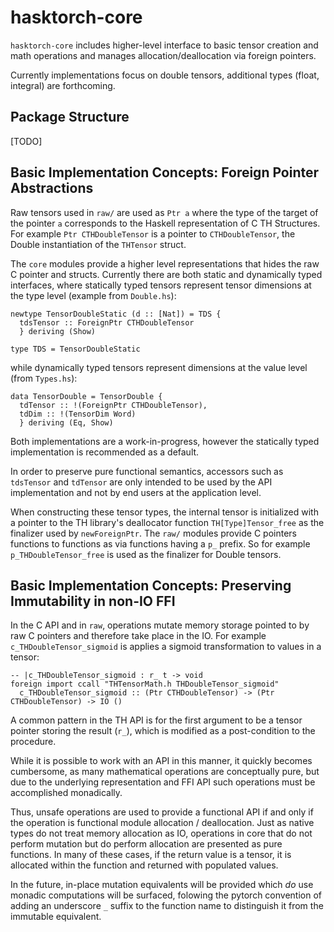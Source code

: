 # hasktorch-core

`hasktorch-core` includes higher-level interface to basic tensor creation and
math operations and manages allocation/deallocation via foreign pointers.

Currently implementations focus on double tensors, additional types (float,
integral) are forthcoming.

## Package Structure

[TODO]

## Basic Implementation Concepts: Foreign Pointer Abstractions

Raw tensors used in `raw/` are used as `Ptr a` where the type of the target of
the pointer `a` corresponds to the Haskell representation of C TH Structures.
For example `Ptr CTHDoubleTensor` is a pointer to `CTHDoubleTensor`, the Double
instantiation of the `THTensor` struct.

The `core` modules provide a higher level representations that hides the raw C
pointer and structs. Currently there are both static and dynamically typed
interfaces, where statically typed tensors represent tensor dimensions at the
type level (example from `Double.hs`):

```
newtype TensorDoubleStatic (d :: [Nat]) = TDS {
  tdsTensor :: ForeignPtr CTHDoubleTensor
  } deriving (Show)

type TDS = TensorDoubleStatic
```

while dynamically typed tensors represent dimensions at the value level (from
`Types.hs`):

```
data TensorDouble = TensorDouble {
  tdTensor :: !(ForeignPtr CTHDoubleTensor),
  tdDim :: !(TensorDim Word)
  } deriving (Eq, Show)
```

Both implementations are a work-in-progress, however the statically typed
implementation is recommended as a default.

In order to preserve pure functional semantics, accessors such as `tdsTensor`
and `tdTensor` are only intended to be used by the API implementation and not by
end users at the application level.

When constructing these tensor types, the internal tensor is initialized with a
pointer to the TH library's deallocator function `TH[Type]Tensor_free` as the
finalizer used by `newForeignPtr`. The `raw/` modules provide C pointers
functions to functions as via functions having a `p_` prefix. So for example
`p_THDoubleTensor_free` is used as the finalizer for Double tensors.

## Basic Implementation Concepts: Preserving Immutability in non-IO FFI

In the C API and in `raw`, operations mutate memory storage pointed to by raw C
pointers and therefore take place in the IO. For example
`c_THDoubleTensor_sigmoid` is applies a sigmoid transformation to values in a
tensor:

```
-- |c_THDoubleTensor_sigmoid : r_ t -> void
foreign import ccall "THTensorMath.h THDoubleTensor_sigmoid"
  c_THDoubleTensor_sigmoid :: (Ptr CTHDoubleTensor) -> (Ptr CTHDoubleTensor) -> IO ()

```

A common pattern in the TH API is for the first argument to be a tensor pointer
storing the result (`r_`), which is modified as a post-condition to the
procedure.

While it is possible to work with an API in this manner, it quickly becomes
cumbersome, as many mathematical operations are conceptually pure, but due to
the underlying representation and FFI API such operations must be accomplished
monadically.

Thus, unsafe operations are used to provide a functional API if and only if the
operation is functional module allocation / deallocation. Just as native types
do not treat memory allocation as IO, operations in core that do not perform
mutation but do perform allocation are presented as pure functions. In many of
these cases, if the return value is a tensor, it is allocated within the
function and returned with populated values.

In the future, in-place mutation equivalents will be provided which _do_ use
monadic computations will be surfaced, folowing the pytorch convention of adding
an underscore `_` suffix to the function name to distinguish it from the
immutable equivalent.
